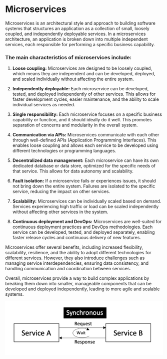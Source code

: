 # Microservices

Microservices is an architectural style and approach to building software systems that structures an application as a collection of small, loosely coupled, and independently deployable services. In a microservices architecture, an application is broken down into multiple independent services, each responsible for performing a specific business capability.

### The main characteristics of microservices include:

1. **Loose coupling:** Microservices are designed to be loosely coupled, which means they are independent and can be developed, deployed, and scaled individually without affecting the entire system.

2. **Independently deployable:** Each microservice can be developed, tested, and deployed independently of other services. This allows for faster development cycles, easier maintenance, and the ability to scale individual services as needed.

3. **Single responsibility:** Each microservice focuses on a specific business capability or function, and it should ideally do it well. This promotes separation of concerns and modularity in the overall system.

4. **Communication via APIs:** Microservices communicate with each other through well-defined APIs (Application Programming Interfaces). This enables loose coupling and allows each service to be developed using different technologies or programming languages.

5. **Decentralized data management:** Each microservice can have its own dedicated database or data store, optimized for the specific needs of that service. This allows for data autonomy and scalability.

6. **Fault isolation:** If a microservice fails or experiences issues, it should not bring down the entire system. Failures are isolated to the specific service, reducing the impact on other services.

7. **Scalability:** Microservices can be individually scaled based on demand. Services experiencing high traffic or load can be scaled independently without affecting other services in the system.

8. **Continuous deployment and DevOps:** Microservices are well-suited for continuous deployment practices and DevOps methodologies. Each service can be developed, tested, and deployed separately, enabling faster release cycles and continuous delivery of new features.

Microservices offer several benefits, including increased flexibility, scalability, resilience, and the ability to adopt different technologies for different services. However, they also introduce challenges such as managing service interdependencies, ensuring data consistency, and handling communication and coordination between services.

Overall, microservices provide a way to build complex applications by breaking them down into smaller, manageable components that can be developed and deployed independently, leading to more agile and scalable systems.

![Microservive syncronous](ms-syncronous.PNG)